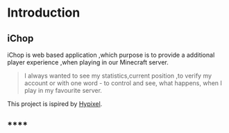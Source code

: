 # Introduction

## iChop

iChop is web based application ,which purpose is to provide a additional player experience ,when playing in our Minecraft server.

> I always wanted to see my statistics,current position ,to verify my account or with one word - to control and see, what happens, when I play in my favourite server.

This project is ispired by [Hypixel](https://hypixel.net/).

## \*\*\*\*

